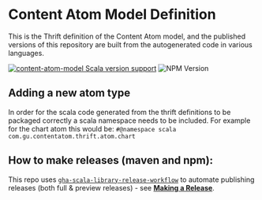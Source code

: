 # Content Atom Model Definition

This is the Thrift definition of the Content Atom model, and the published versions of this repository are built from the autogenerated code in various languages.

[![content-atom-model Scala version support](https://index.scala-lang.org/guardian/content-atom/content-atom-model/latest-by-scala-version.svg?platform=jvm)](https://index.scala-lang.org/guardian/content-atom/content-atom-model)
![NPM Version](https://img.shields.io/npm/v/%40guardian%2Fcontent-atom-model)

## Adding a new atom type

In order for the scala code generated from the thrift definitions to be packaged correctly a scala namespace needs to be included. For example for the chart atom this would be:
`#@namespace scala com.gu.contentatom.thrift.atom.chart`


## How to make releases (maven and npm):

This repo uses [`gha-scala-library-release-workflow`](https://github.com/guardian/gha-scala-library-release-workflow)
to automate publishing releases (both full & preview releases) - see
[**Making a Release**](https://github.com/guardian/gha-scala-library-release-workflow/blob/main/docs/making-a-release.md).